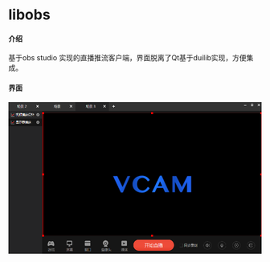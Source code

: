 # libobs

#### 介绍
基于obs studio 实现的直播推流客户端，界面脱离了Qt基于duilib实现，方便集成。



#### 界面

![main](snapshot\main.png)